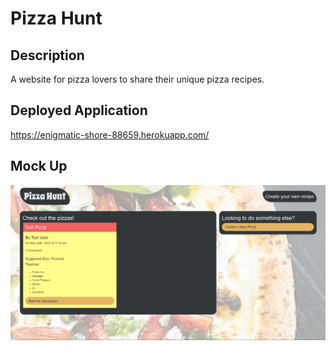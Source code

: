# Pizza Hunt
## Description
A website for pizza lovers to share their unique pizza recipes.

## Deployed Application
https://enigmatic-shore-88659.herokuapp.com/

## Mock Up
![mockup of pizza hunt](assets/images/mockup-pizzahunt.jpg)
